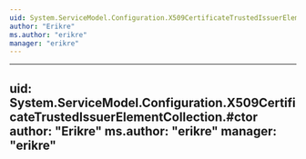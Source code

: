```yaml
---
uid: System.ServiceModel.Configuration.X509CertificateTrustedIssuerElementCollection
author: "Erikre"
ms.author: "erikre"
manager: "erikre"
---
```


---
uid: System.ServiceModel.Configuration.X509CertificateTrustedIssuerElementCollection.#ctor
author: "Erikre"
ms.author: "erikre"
manager: "erikre"
---
